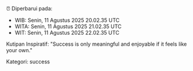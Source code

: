 ⏰ Diperbarui pada:
- WIB: Senin, 11 Agustus 2025 20.02.35 UTC
- WITA: Senin, 11 Agustus 2025 21.02.35 UTC
- WIT: Senin, 11 Agustus 2025 22.02.35 UTC

Kutipan Inspiratif:
"Success is only meaningful and enjoyable if it feels like your own."


Kategori: success

